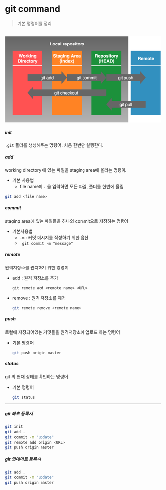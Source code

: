 # git command

> 기본 명령어를 정리

​            [         ![img](command.assets/git_three_tree.png)       ](https://seunghyum.github.io/assets/images/posts/git_three_tree.png)        

##### init

`.git` 폴더를 생성해주는 명령어.  처음 한번만 실행한다. 



##### add

working directory 에 있는 파일을 staging area에 올리는 명령어. 



- 기본 사용법
  - file name에 `.` 을 입력하면 모든 파일, 폴더를 한번에 올림

```bash
git add <file name>
```



##### commit

staging area에 있는 파일들을 하나의 commit으로 저장하는 명령어

- 기본사용법
  - `-m` : 커밋 메시지를 작성하기 위한 옵션
  - ``` git commit -m "message"```



##### remote 

원격저장소를 관리하기 위한 명령어

- add : 원격 저장소를 추가

  ```  git remote add <remote name> <URL>
  git remote add <remote name> <URL>
  ```

- remove : 원격 저장소를 제거

  ```bash
  git remote remove <remote name>
  ```



##### push

로컬에 저장되어있는 커밋들을 원격저장소에 업로드 하는 명령어



- 기본 명령어

  ```bash
  git push origin master
  ```

  

##### status

git 의 현재 상태를 확인하는 명령어

- 기본 명령어

  ```bash
  git status
  ```


---------------------------------------------------------------------------------------

##### git 최초 등록시

```bash
git init
git add .
git commit -m "update"
git remote add origin <URL>
git push origin master
```

##### git 업데이트 등록시

```bash 
git add .
git commit -m "update"
git push origin master
```
